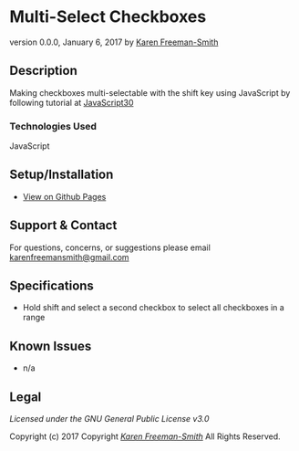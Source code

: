 # Multi-Select Checkboxes
version 0.0.0, January 6, 2017
by [Karen Freeman-Smith](https://karenfreemansmith.github.io)

## Description
Making checkboxes multi-selectable with the shift key using JavaScript by following tutorial at [JavaScript30](https://github.com/wesbos/JavaScript30)

### Technologies Used
JavaScript

## Setup/Installation
* [View on Github Pages](https://karenfreemansmith.github.io/JS30-Day10-MultiSelectCheckboxes)

## Support & Contact
For questions, concerns, or suggestions please email karenfreemansmith@gmail.com

## Specifications
* Hold shift and select a second checkbox to select all checkboxes in a range

## Known Issues
* n/a

## Legal
*Licensed under the GNU General Public License v3.0*

Copyright (c) 2017 Copyright _[Karen Freeman-Smith](https://karenfreemansmith.github.io)_ All Rights Reserved.

